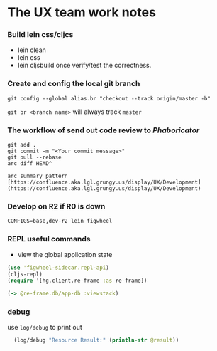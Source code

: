 # The UX team work notes

### Build lein css/cljcs
- lein clean
- lein css
- lein cljsbuild once
verify/test the correctness.

### Create and config the local git branch 
`git config --global alias.br "checkout --track origin/master -b"`

`git br <branch name>` will always track `master`

### The workflow of send out code review to *Phaboricator* 
```git
git add .
git commit -m "<Your commit message>"
git pull --rebase
arc diff HEAD^

arc summary pattern
[https://confluence.aka.lgl.grungy.us/display/UX/Development](https://confluence.aka.lgl.grungy.us/display/UX/Development)
```
### Develop on R2 if R0 is down
`CONFIGS=base,dev-r2 lein figwheel`

### REPL useful commands
- view the global application state
```clj
(use 'figwheel-sidecar.repl-api)
(cljs-repl)
(require '[hg.client.re-frame :as re-frame])

(-> @re-frame.db/app-db :viewstack)
```

### debug 
use `log/debug` to print out
```clj
  (log/debug "Resource Result:" (println-str @result))
```
